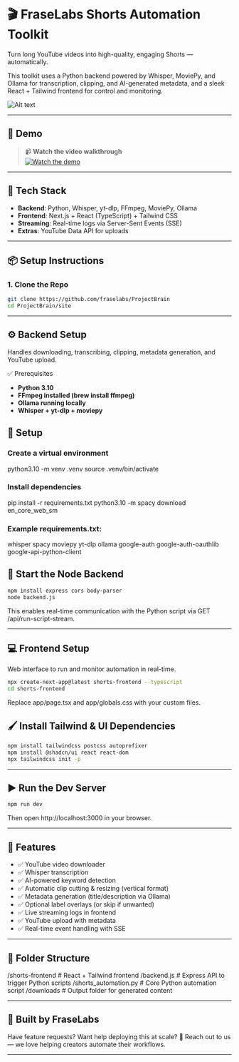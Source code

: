 # 🎬 FraseLabs Shorts Automation Toolkit

Turn long YouTube videos into high-quality, engaging Shorts — automatically.

This toolkit uses a Python backend powered by Whisper, MoviePy, and Ollama for transcription, clipping, and AI-generated metadata, and a sleek React + Tailwind frontend for control and monitoring.

![Alt text](./images/thumbnail.png)

---

## 🚀 Demo

> 📹 **Watch the video walkthrough**  
[![Watch the demo](https://img.youtube.com/vi/pFXHBmLxM_Q/hqdefault.jpg)](https://youtu.be/pFXHBmLxM_Q)


---

## 🧰 Tech Stack

- **Backend**: Python, Whisper, yt-dlp, FFmpeg, MoviePy, Ollama
- **Frontend**: Next.js + React (TypeScript) + Tailwind CSS
- **Streaming**: Real-time logs via Server-Sent Events (SSE)
- **Extras**: YouTube Data API for uploads

---

## 📦 Setup Instructions

### 1. Clone the Repo

```bash
git clone https://github.com/fraselabs/ProjectBrain
cd ProjectBrain/site
```

---

## ⚙️ Backend Setup

Handles downloading, transcribing, clipping, metadata generation, and YouTube upload.

✅ Prerequisites

- **Python 3.10**
- **FFmpeg installed (brew install ffmpeg)**
- **Ollama running locally**
- **Whisper + yt-dlp + moviepy**


## 🔧 Setup

### Create a virtual environment
python3.10 -m venv .venv
source .venv/bin/activate

### Install dependencies
pip install -r requirements.txt
python3.10 -m spacy download en_core_web_sm

### Example requirements.txt:

whisper
spacy
moviepy
yt-dlp
ollama
google-auth
google-auth-oauthlib
google-api-python-client


## 🔌 Start the Node Backend

```bash
npm install express cors body-parser
node backend.js
```

This enables real-time communication with the Python script via GET /api/run-script-stream.

---

## 💻 Frontend Setup

Web interface to run and monitor automation in real-time.

```bash
npx create-next-app@latest shorts-frontend --typescript
cd shorts-frontend
```

Replace app/page.tsx and app/globals.css with your custom files.

## 🖌 Install Tailwind & UI Dependencies

```bash
npm install tailwindcss postcss autoprefixer
npm install @shadcn/ui react react-dom
npx tailwindcss init -p

```

---

## ▶️ Run the Dev Server

```bash
npm run dev
```

Then open http://localhost:3000 in your browser.

---

## 🧪 Features
- ✅ YouTube video downloader
- ✅ Whisper transcription
- ✅ AI-powered keyword detection
- ✅ Automatic clip cutting & resizing (vertical format)
- ✅ Metadata generation (title/description via Ollama)
- ✅ Optional label overlays (or skip if unwanted)
- ✅ Live streaming logs in frontend
- ✅ YouTube upload with metadata
- ✅ Real-time event handling with SSE

---

## 📂 Folder Structure

/shorts-frontend       # React + Tailwind frontend
/backend.js            # Express API to trigger Python scripts
/shorts_automation.py  # Core Python automation script
/downloads             # Output folder for generated content

---

## 🙌 Built by FraseLabs

Have feature requests? Want help deploying this at scale?
📩 Reach out to us — we love helping creators automate their workflows.

---

